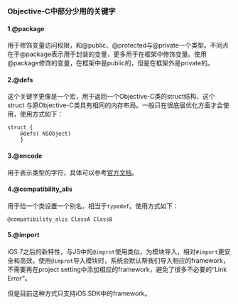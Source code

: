 ### Objective-C中部分少用的关键字  

#### 1.@package  

用于修饰变量访问权限，和@public、@protected与@private一个类型。不同点在于@package表示用于封装的变量，更多用于在框架中修饰变量。使用@package修饰的变量，在框架中是public的，但是在框架外是private的。  

#### 2.@defs  

这个关键字更像是一个宏，用于返回一个Objective-C类的struct结构，这个struct 与原Objective-C类具有相同的内存布局。一般只在很底层优化方面才会使用，使用方式如下：  

```objc
struct { 
    @defs( NSObject) 
    }
```

#### 3.@encode  

用于表示类型的字符，具体可以参考[官方文档](https://developer.apple.com/library/content/documentation/Cocoa/Conceptual/ObjCRuntimeGuide/Articles/ocrtTypeEncodings.html)。  

#### 4.@compatibility_alis  

用于给一个类设置一个别名，相当于`typedef`。使用方式如下：  

```objc
@compatibility_alis ClassA ClassB  
```   

#### 5.@import

iOS 7之后的新特性，与JS中的`@improt`使用类似，为模块导入，相对`#import`更安全和高效。使用`@improt`导入模块时，系统会默认帮我们导入相应的framework，不需要再在project setting中添加相应的framework，避免了很多不必要的“Link Error”。  

但是目前这种方式只支持iOS SDK中的framework。  
